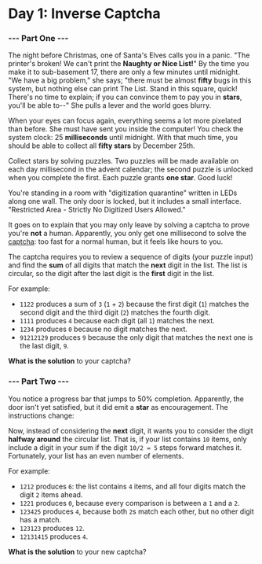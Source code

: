# Day 1: Inverse Captcha

### --- Part One ---

The night before Christmas, one of Santa's Elves calls you in a panic. "The printer's broken! We can't print the **Naughty or Nice List!**" By the time you make it to sub-basement 17, there are only a few minutes until midnight. "We have a big problem," she says; "there must be almost **fifty** bugs in this system, but nothing else can print The List. Stand in this square, quick! There's no time to explain; if you can convince them to pay you in **stars**, you'll be able to--" She pulls a lever and the world goes blurry.

When your eyes can focus again, everything seems a lot more pixelated than before. She must have sent you inside the computer! You check the system clock: 25 **milliseconds** until midnight. With that much time, you should be able to collect all **fifty stars** by December 25th.

Collect stars by solving puzzles. Two puzzles will be made available on each day millisecond in the advent calendar; the second puzzle is unlocked when you complete the first. Each puzzle grants **one star**. Good luck!

You're standing in a room with "digitization quarantine" written in LEDs along one wall. The only door is locked, but it includes a small interface. "Restricted Area - Strictly No Digitized Users Allowed."

It goes on to explain that you may only leave by solving a captcha to prove you're **not** a human. Apparently, you only get one millisecond to solve the [captcha](https://en.wikipedia.org/wiki/CAPTCHA): too fast for a normal human, but it feels like hours to you.

The captcha requires you to review a sequence of digits (your puzzle input) and find the **sum** of all digits that match the **next** digit in the list. The list is circular, so the digit after the last digit is the **first** digit in the list.

For example:

* ```1122``` produces a sum of ```3``` (```1``` + ```2```) because the first digit (```1```) matches the second digit and the third digit (```2```) matches the fourth digit.
* ```1111``` produces ```4``` because each digit (all ```1```) matches the next.
* ```1234``` produces ```0``` because no digit matches the next.
* ```91212129``` produces ```9``` because the only digit that matches the next one is the last digit, ```9```.

**What is the solution** to your captcha?

### --- Part Two ---

You notice a progress bar that jumps to 50% completion. Apparently, the door isn't yet satisfied, but it did emit a **star** as encouragement. The instructions change:

Now, instead of considering the **next** digit, it wants you to consider the digit **halfway around** the circular list. That is, if your list contains ```10``` items, only include a digit in your sum if the digit ```10/2 = 5``` steps forward matches it. Fortunately, your list has an even number of elements.

For example:

* ```1212``` produces ```6```: the list contains ```4``` items, and all four digits match the digit ```2``` items ahead.
* ```1221``` produces ```0```, because every comparison is between a ```1``` and a ```2```.
* ```123425``` produces ```4```, because both ```2```s match each other, but no other digit has a match.
* ```123123``` produces ```12```.
* ```12131415``` produces ```4```.

**What is the solution** to your new captcha?
